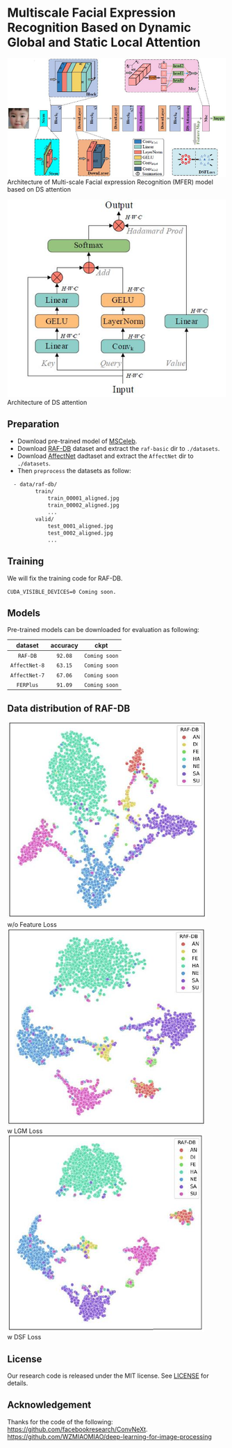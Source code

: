 # Multiscale Facial Expression Recognition Based on Dynamic Global and Static Local Attention

![MFER](./src/MFER.jpg)\
Architecture of Multi-scale Facial expression Recognition (MFER) model based on DS attention

![attention](./src/attention.jpg)\
Architecture of DS attention


## Preparation
- Download pre-trained model of [MSCeleb](https://drive.google.com/file/d/1H421M8mosIVt8KsEWQ1UuYMkQS8X1prf/view?usp=sharing).
- Download [RAF-DB](http://www.whdeng.cn/raf/model1.html) dataset and extract the `raf-basic` dir to `./datasets`.
- Download [AffectNet](http://mohammadmahoor.com/affectnet/) dadtaset and extract the `AffectNet` dir to `./datasets`.
- Then `preprocess` the datasets as follow:
```
  - data/raf-db/
		 train/
		     train_00001_aligned.jpg
		     train_00002_aligned.jpg
		     ...
		 valid/
		     test_0001_aligned.jpg
		     test_0002_aligned.jpg
		     ...
 ```


## Training
We will fix the training code for RAF-DB.

```
CUDA_VISIBLE_DEVICES=0 Coming soon.
```

## Models
Pre-trained models can be downloaded for evaluation as following:

|     dataset 	| accuracy 	| ckpt 	|
|:-----------:	|:--------:	|:----:	|
|    `RAF-DB`   	| `92.08`    	|`Coming soon`|
| `AffectNet-8` 	| `63.15`    	|`Coming soon`|
| `AffectNet-7` 	| `67.06`       |`Coming soon`|
|    `FERPlus`   	| `91.09`    	|`Coming soon`|

## Data distribution of RAF-DB
![t-SNE](./src/tsne/tsne1.jpg)\
w/o Feature Loss\
![t-SNE](./src/tsne/tsne2.jpg)\
w LGM Loss\
![t-SNE](./src/tsne/tsne3.jpg)\
w DSF Loss


## License
Our research code is released under the MIT license. See [LICENSE](./LICENSE) for details.


## Acknowledgement
Thanks for the code of the following:\
https://github.com/facebookresearch/ConvNeXt.
https://github.com/WZMIAOMIAO/deep-learning-for-image-processing

